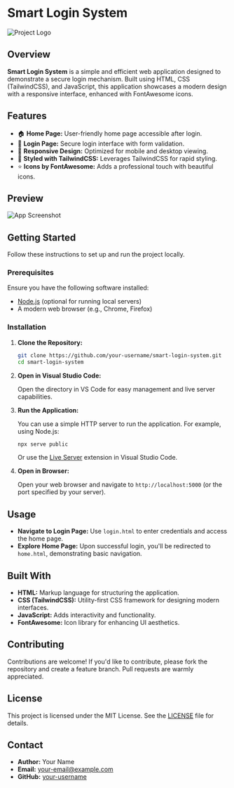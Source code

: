 
# Smart Login System

![Project Logo](https://via.placeholder.com/150) <!-- Replace with your actual logo or icon -->

## Overview

**Smart Login System** is a simple and efficient web application designed to demonstrate a secure login mechanism. Built using HTML, CSS (TailwindCSS), and JavaScript, this application showcases a modern design with a responsive interface, enhanced with FontAwesome icons.

## Features

- 🏠 **Home Page:** User-friendly home page accessible after login.
- 🔐 **Login Page:** Secure login interface with form validation.
- 📱 **Responsive Design:** Optimized for mobile and desktop viewing.
- 🎨 **Styled with TailwindCSS:** Leverages TailwindCSS for rapid styling.
- ⭐ **Icons by FontAwesome:** Adds a professional touch with beautiful icons.

## Preview

![App Screenshot](https://via.placeholder.com/800x400) <!-- Replace with an actual screenshot of your app -->

## Getting Started

Follow these instructions to set up and run the project locally.

### Prerequisites

Ensure you have the following software installed:

- [Node.js](https://nodejs.org/) (optional for running local servers)
- A modern web browser (e.g., Chrome, Firefox)

### Installation

1. **Clone the Repository:**

   ```bash
   git clone https://github.com/your-username/smart-login-system.git
   cd smart-login-system
   ```

2. **Open in Visual Studio Code:**

   Open the directory in VS Code for easy management and live server capabilities.

3. **Run the Application:**

   You can use a simple HTTP server to run the application. For example, using Node.js:

   ```bash
   npx serve public
   ```

   Or use the [Live Server](https://marketplace.visualstudio.com/items?itemName=ritwickdey.LiveServer) extension in Visual Studio Code.

4. **Open in Browser:**

   Open your web browser and navigate to `http://localhost:5000` (or the port specified by your server).

## Usage

- **Navigate to Login Page:** Use `login.html` to enter credentials and access the home page.
- **Explore Home Page:** Upon successful login, you'll be redirected to `home.html`, demonstrating basic navigation.

## Built With

- **HTML:** Markup language for structuring the application.
- **CSS (TailwindCSS):** Utility-first CSS framework for designing modern interfaces.
- **JavaScript:** Adds interactivity and functionality.
- **FontAwesome:** Icon library for enhancing UI aesthetics.

## Contributing

Contributions are welcome! If you'd like to contribute, please fork the repository and create a feature branch. Pull requests are warmly appreciated.

## License

This project is licensed under the MIT License. See the [LICENSE](LICENSE) file for details.

## Contact

- **Author:** Your Name
- **Email:** your-email@example.com
- **GitHub:** [your-username](https://github.com/your-username)
